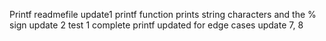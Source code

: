Printf readmefile
update1
printf function prints string characters and the % sign
update 2
test 1 complete
printf updated for edge cases
update 7, 8
